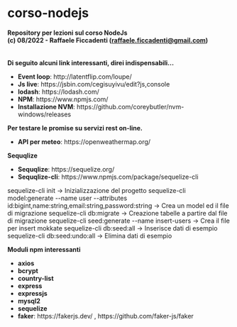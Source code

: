 # corso-nodejs
<strong>Repository per lezioni sul corso NodeJs</strong>
<br>
<strong>(c) 08/2022 - Raffaele Ficcadenti (<a href="mailto:raffaele.ficcadenti@gmail.com">raffaele.ficcadenti@gmail.com</a>) </strong>
<br><br><br>
<strong> Di seguito alcuni link interessanti, direi indispensabili...</strong>
<ul>
	<li><b>Event loop</b>: http://latentflip.com/loupe/</li>
	<li><b>Js live</b>: https://jsbin.com/cegisuyivu/edit?js,console</li>
	<li><b>lodash</b>: https://lodash.com/</li>
	<li><b>NPM</b>: https://www.npmjs.com/</li>
	<li><b>Installazione NVM</b>: https://github.com/coreybutler/nvm-windows/releases</li>
</ul>

<strong> Per testare le promise su servizi rest on-line. </strong>
<ul>
	<li><b>API per meteo</b>: https://openweathermap.org/</li>
</ul>

<strong> Sequqlize </strong>
<ul>
	<li><b>Sequqlize</b>: https://sequelize.org/</li>
	<li><b>Sequqlize-cli</b>: https://www.npmjs.com/package/sequelize-cli</li>
	
</ul>

sequelize-cli init        -> Inizializzazione del progetto
sequelize-cli model:generate --name user --attributes id:bigint,name:string,email:string,password:string -> Crea un model ed il file di migrazione
sequelize-cli db:migrate  -> Creazione tabelle a partire dal file di migrazione
sequelize-cli seed:generate --name insert-users -> Crea il file per insert mokkate
sequelize-cli db:seed:all -> Inserisce dati di esempio
sequelize-cli db:seed:undo:all -> Elimina dati di esempio

<strong> Moduli npm interessanti </strong>
<ul>
	<li><b>axios</b></li>
	<li><b>bcrypt</b></li>
	<li><b>country-list</b></li>
	<li><b>express</b></li>
	<li><b>expressjs</b></li>
	<li><b>mysql2</b></li>
	<li><b>sequelize</b></li>
	<li><b>faker</b>: https://fakerjs.dev/ , https://github.com/faker-js/faker</li>
</ul>

